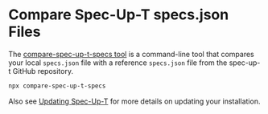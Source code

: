 # Compare Spec-Up-T specs.json Files

The [compare-spec-up-t-specs tool](https://github.com/kordwarshuis/compare-spec-up-t-specs/blob/main/README.md) is a command-line tool that compares your local `specs.json` file with a reference `specs.json` file from the spec-up-t GitHub repository.

```bash
npx compare-spec-up-t-specs
```

Also see [Updating Spec-Up-T](../administrative-and-maintenance-tasks/updating.md) for more details on updating your installation.